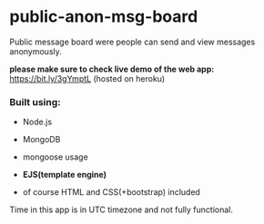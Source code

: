 # public-anon-msg-board
Public message board were people can send and view messages anonymously.

<b>please make sure to check live demo of the web app:</b> 
https://bit.ly/3gYmptL (hosted on heroku)

<h3>Built using:</h3>

- Node.js

- MongoDB 

- mongoose usage

- <b> EJS(template engine) </b>

- of course HTML and CSS(+bootstrap) included

Time in this app is in UTC timezone and not fully functional.
